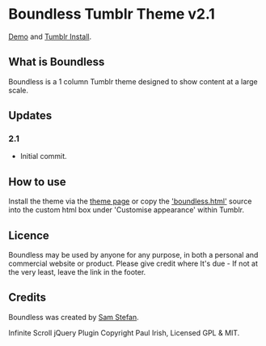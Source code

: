 # Boundless Tumblr Theme v2.1

[Demo](http://boundless.samstefan.co.uk) and
[Tumblr Install](http://www.tumblr.com/theme/14660).

## What is Boundless

Boundless is a 1 column Tumblr theme designed to show content at a large scale.

## Updates

### 2.1

 * Initial commit.

## How to use

Install the theme via the [theme page](http://www.tumblr.com/theme/14660) or copy the ['boundless.html'](https://github.com/CoSnap/Boundless-Tumblr-Theme/master/boundless.html) source into the custom html box under 'Customise appearance' within Tumblr.

## Licence

Boundless may be used by anyone for any purpose, in both a personal and commercial website or product. Please give credit where It's due - If not at the very least, leave the link in the footer.

## Credits

Boundless was created by [Sam Stefan](http://samstefan.co.uk).

Infinite Scroll jQuery Plugin Copyright Paul Irish, Licensed GPL & MIT.
